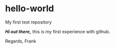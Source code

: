 # hello-world
My first test repository

***Hi out there,***
this is my first experience with github.

Regards,
Frank
